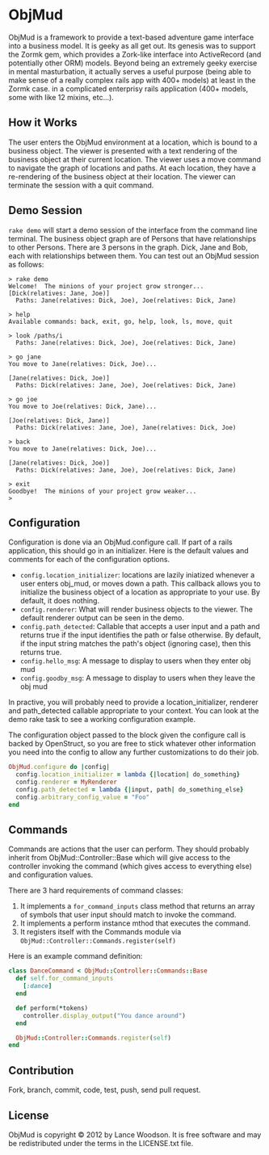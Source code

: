 # ObjMud #
ObjMud is a framework to provide a text-based adventure game interface into a 
business model.  It is geeky as all get out.  Its genesis was to support the
Zormk gem, which provides a Zork-like interface into ActiveRecord (and
potentially other ORM) models.  Beyond being an extremely geeky exercise in
mental masturbation, it actually serves a useful purpose (being able to
make sense of a really complex rails app with 400+ models) at least in the Zormk
case.
in a complicated enterprisy rails application (400+ models, some with like 12
mixins, etc...).

## How it Works ##
The user enters the ObjMud environment at a location, which is bound to a
business object.  The viewer is presented with a text rendering of the business
object at their current location.  The viewer uses a move command to navigate the
graph of locations and paths.  At each location, they have a re-rendering of
the business object at their location.  The viewer can terminate the session 
with a quit command.

## Demo Session ##
`rake demo` will start a demo session of the interface from the command line
terminal. The business object graph are of Persons that have relationships to
other Persons.  There are 3 persons in the graph.  Dick, Jane and Bob, each
with relationships between them.  You can test out an ObjMud session as
follows:

```
> rake demo
Welcome!  The minions of your project grow stronger...
[Dick(relatives: Jane, Joe)]
  Paths: Jane(relatives: Dick, Joe), Joe(relatives: Dick, Jane)

> help
Available commands: back, exit, go, help, look, ls, move, quit

> look /paths/i
  Paths: Jane(relatives: Dick, Joe), Joe(relatives: Dick, Jane)

> go jane
You move to Jane(relatives: Dick, Joe)...

[Jane(relatives: Dick, Joe)]
  Paths: Dick(relatives: Jane, Joe), Joe(relatives: Dick, Jane)

> go joe
You move to Joe(relatives: Dick, Jane)...

[Joe(relatives: Dick, Jane)]
  Paths: Dick(relatives: Jane, Joe), Jane(relatives: Dick, Joe)

> back
You move to Jane(relatives: Dick, Joe)...

[Jane(relatives: Dick, Joe)]
  Paths: Dick(relatives: Jane, Joe), Joe(relatives: Dick, Jane)

> exit
Goodbye!  The minions of your project grow weaker...
>
```

## Configuration ##
Configuration is done via an ObjMud.configure call.  If part of a rails
application, this should go in an initializer.  Here is the default values and
comments for each of the configuration options.

* `config.location_initializer`: locations are lazily iniatized whenever a user 
enters obj_mud, or moves down a path.  This callback allows you to initialize 
the business object of a location as appropriate to your use.  By default, it 
does nothing.
* `config.renderer`:  What will render business objects to the 
viewer.  The default renderer output can be seen in the demo.
* `config.path_detected`: Callable that accepts a user input and a path and 
returns true if the input identifies the path or false otherwise.  By default, 
if the input string matches the path's object (ignoring case), then this returns
true.
* `config.hello_msg`: A message to display to users when they enter obj mud
* `config.goodby_msg`:  A message to display to users when they leave the obj
mud

In practive, you will probably need to provide a location_initializer, renderer
and path_detected callable appropriate to your context.  You can look at the
demo rake task to see a working configuration example.

The configuration object passed to the block given the configure call is backed
by OpenStruct, so you are free to stick whatever other information you need
into the config to allow any further customizations to do their job.

```ruby
ObjMud.configure do |config|
  config.location_initializer = lambda {|location| do_something}
  config.renderer = MyRenderer
  config.path_detected = lambda {|input, path| do_something_else}
  config.arbitrary_config_value = "Foo"
end
```

## Commands ##
Commands are actions that the user can perform.  They should probably inherit
from ObjMud::Controller::Base which will give access to the controller invoking
the command (which gives access to everything else) and configuration values.

There are 3 hard requirements of command classes:
1. It implements a `for_command_inputs` class method that returns an array of
symbols that user input should match to invoke the command.
2. It implements a perform instance mthod that executes the command.
3. It registers itself with the Commands module via
`ObjMud::Controller::Commands.register(self)`

Here is an example command definition:

```ruby
class DanceCommand < ObjMud::Controller::Commands::Base
  def self.for_command_inputs
    [:dance]
  end

  def perform(*tokens)
    controller.display_output("You dance around")
  end

  ObjMud::Controller::Commands.register(self)
end
```

## Contribution ##
Fork, branch, commit, code, test, push, send pull request.

## License ##
ObjMud is copyright &#169; 2012 by Lance Woodson.  It is free software and may
be redistributed under the terms in the LICENSE.txt file.

